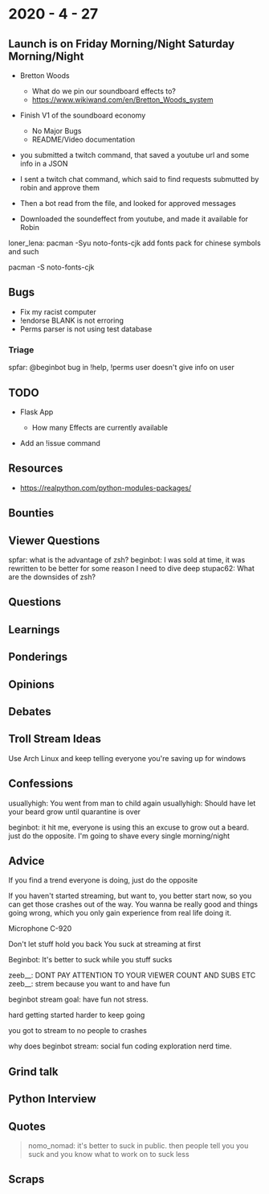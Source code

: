# 2020 - 4 - 27

## Launch is on Friday Morning/Night Saturday Morning/Night

- Bretton Woods
  - What do we pin our soundboard effects to?
  - <https://www.wikiwand.com/en/Bretton_Woods_system>

- Finish V1 of the soundboard economy
  - No Major Bugs
  - README/Video documentation

- you submitted a twitch command, that saved a youtube url and some info
in a JSON
- I sent a twitch chat command, which said to find requests submutted by robin
and approve them
- Then a bot read from the file, and looked for approved messages
- Downloaded the soundeffect from youtube, and made it available for Robin

loner_lena: pacman -Syu noto-fonts-cjk add fonts pack for chinese symbols and such

pacman -S noto-fonts-cjk

## Bugs

- Fix my racist computer
- !endorse BLANK is not erroring
- Perms parser is not using test database

### Triage

spfar: @beginbot bug in !help, !perms user doesn't give info on user

## TODO

- Flask App
  - How many Effects are currently available

- Add an !issue command

## Resources

- <https://realpython.com/python-modules-packages/>

## Bounties

## Viewer Questions

spfar: what is the advantage of zsh?
beginbot: I was sold at time, it was rewritten to be better for some reason
I need to dive deep
stupac62: What are the downsides of zsh?

## Questions

## Learnings

## Ponderings

## Opinions

## Debates

## Troll Stream Ideas

Use Arch Linux and keep telling everyone you're saving up for windows

## Confessions

usuallyhigh: You went from man to child again
usuallyhigh: Should have let your beard grow until quarantine is over

beginbot: it hit me, everyone is using this an excuse to grow out a beard.
just do the opposite.
I'm going to shave every single morning/night

## Advice

If you find a trend everyone is doing, just do the opposite

If you haven't started streaming, but want to, you better start now,
so you can get those crashes out of the way. You wanna be really good and
things going wrong, which you only gain experience from real life doing it.

Microphone
C-920

Don't let stuff hold you back
You suck at streaming at first

Beginbot: It's better to suck while you stuff sucks

zeeb__: DONT PAY ATTENTION TO YOUR VIEWER COUNT AND SUBS ETC
zeeb__: strem because you want to and have fun

beginbot stream goal: have fun not stress.

hard getting started
harder to keep going

you got to stream to no people
to crashes

why does beginbot stream: social fun coding exploration nerd time.

## Grind talk

## Python Interview

## Quotes

> nomo_nomad: it's better to suck in public. then people tell you you suck and
> you know what to work on to suck less

## Scraps
